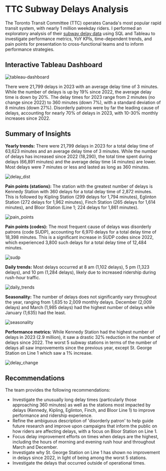 # TTC Subway Delays Analysis
The Toronto Transit Committee (TTC) operates Canada's most popular rapid transit system, with nearly 1 million weekday riders. I performed an exploratory analysis of their [subway delay data](https://open.toronto.ca/dataset/ttc-subway-delay-data/) using SQL and Tableau to investigate performance metrics, YoY KPIs, time-dependent trends, and pain points for presentation to cross-functional teams and to inform performance strategies.

## Interactive Tableau Dashboard

![tableau-dashboard](https://github.com/jessicacampbell-astro/TTC_transportation_analysis/assets/23153120/98ba29e7-5191-4db6-b759-3bb83e8618e5)

There were 21,799 delays in 2023 with an average delay time of 3 minutes. While the number of delays is up by 19% since 2022, the average delay time is down by 20%. The delay times for 2023 range from 2 minutes (no change since 2022) to 360 minutes (down 7%), with a standard deviation of 8 minutes (down 27%). Disorderly patrons were by far the leading cause of delays, accounting for nearly 70% of delays in 2023, with 10-30% monthly increases since 2022.

## Summary of Insights

**Yearly trends:** There were 21,799 delays in 2023 for a total delay time of 63,623 minutes and an average delay time of 3 minutes. While the number of delays has increased since 2022 (18,290), the total time spent during delays (66,891 minutes) and the average delay time (4 minutes) are lower. Most delays were 7 minutes or less and lasted as long as 360 minutes.

![delay_dist](https://github.com/jessicacampbell-astro/TTC_delays_analysis/assets/23153120/9c9eac06-25cb-4d1f-b1b3-49213dff0e07)

**Pain points (stations):** The station with the greatest number of delays is Kennedy Station with 360 delays for a total delay time of 2,872 minutes. This is followed by Kipling Station (299 delays for 1,794 minutes), Eglinton Station (272 delays for 1,962 minutes), Finch Station (265 delays for 1,614 minutes), and Bloor Station (Line 1; 224 delays for 1,861 minutes).

![pain_points](https://github.com/jessicacampbell-astro/TTC_delays_analysis/assets/23153120/09b15efb-d24b-4e31-99ec-496c87a01315)

**Pain points (codes):** The most frequent cause of delays was disorderly patrons (code SUDP), accounting for 6,970 delays for a total delay time of 18,398 minutes. This is a significant increase in SUDP codes since 2022, which experienced 3,800 such delays for a total delay time of 12,484 minutes.

![sudp](https://github.com/jessicacampbell-astro/TTC_delays_analysis/assets/23153120/5c74ea73-960a-4f11-94cd-97657659cca8)

**Daily trends:** Most delays occurred at 8 am (1,102 delays), 5 pm (1,323 delays), and 10 pm (1,284 delays), likely due to increased ridership during rush-hour traffic. 

![daily_trends](https://github.com/jessicacampbell-astro/TTC_delays_analysis/assets/23153120/9ed9e22f-46b8-43ac-b328-b2caba6e4a10)

**Seasonality:** The number of delays does not significantly vary throughout the year, ranging from 1,635 to 2,009 monthly delays. December (2,009 delays) and March (1,985 delays) had the highest number of delays while January (1,635) had the least.

![seasonality](https://github.com/jessicacampbell-astro/TTC_delays_analysis/assets/23153120/2cddefd9-e673-4086-bb2f-f65724844052)

**Performance metrics:** While Kennedy Station had the highest number of delays in 2023 (2.9 million), it saw a drastic 32% reduction in the number of delays since 2022. The worst 5 subway stations in terms of the number of delays all saw improvements since the previous year, except St. George Station on Line 1 which saw a 1% increase. 

![delay_change](https://github.com/jessicacampbell-astro/TTC_transportation_analysis/assets/23153120/0f359958-8efd-4d2d-b43a-bca7cad682ee)

## Recommendations

The team provides the following recommendations: 

- Investigate the unusually long delay times (particularly those approaching 360 minutes) as well as the stations most impacted by delays (Kennedy, Kipling, Eglinton, Finch, and Bloor Line 1) to improve performance and ridership experience.
-  Refine the ambiguous description of 'disorderly patron' to help guide future research and improve upon campaigns that inform the public on how riders are affecting delays, with a focus on Bloor Station on Line 1.
- Focus delay improvement efforts on times when delays are the highest, including the hours of morning and evening rush hour and throughout March and December.
- Investigate why St. George Station on Line 1 has shown no improvement in delays since 2022, in light of being among the worst 5 stations.
- Investigate the delays that occurred outside of operational times.


